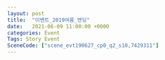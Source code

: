 ```yaml
---
layout: post
title:  "이벤트_2019여름_엔딩"
date:   2021-06-09 11:00:00 +0000
categories: Event
Tags: Story Event
SceneCode: ["scene_evt190627_cp0_q2_s10,7429311"]
---
```

